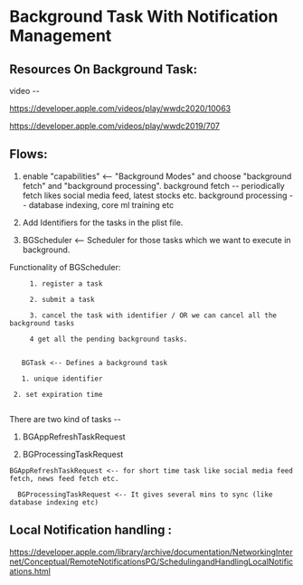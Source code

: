 # Background Task With Notification Management

## Resources On Background Task:

video --

https://developer.apple.com/videos/play/wwdc2020/10063

https://developer.apple.com/videos/play/wwdc2019/707


## Flows:

1. enable "capabilities" <-- "Background Modes" and choose "background fetch" and "background processing".
 background fetch -- periodically fetch likes social media feed, latest stocks etc.
 background processing -- database indexing, core ml training etc

2. Add Identifiers for the tasks in the plist file.


3. 	BGScheduler <-- Scheduler for those tasks which we want to execute in background.

Functionality of BGScheduler:

```
	 1. register a task
   
	 2. submit a task
   
	 3. cancel the task with identifier / OR we can cancel all the background tasks
   
	 4 get all the pending background tasks.
   
```
  
 ```
	BGTask <-- Defines a background task
  
	1. unique identifier
  
  2. set expiration time
  
 ```
	
  
There are two kind of tasks -- 

1. BGAppRefreshTaskRequest

2.  BGProcessingTaskRequest
	
  ```
  BGAppRefreshTaskRequest <-- for short time task like social media feed fetch, news feed fetch etc.

	BGProcessingTaskRequest <-- It gives several mins to sync (like database indexing etc)
  
  ```
 
## Local Notification handling :

https://developer.apple.com/library/archive/documentation/NetworkingInternet/Conceptual/RemoteNotificationsPG/SchedulingandHandlingLocalNotifications.html





  
